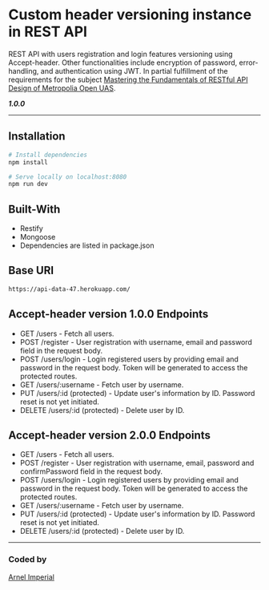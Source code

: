 # Custom header versioning instance in REST API

REST API with users registration and login features versioning using Accept-header. Other functionalities include encryption of password, error-handling, and authentication using JWT. In partial fulfillment of the requirements for the subject [Mastering the Fundamentals of RESTful API Design of Metropolia Open UAS](http://opendata.metropolia.fi/koulutushaku/search.php#result-87398).

***1.0.0***

---


## Installation

```bash 
# Install dependencies
npm install

# Serve locally on localhost:8080
npm run dev
```

## Built-With

- Restify
- Mongoose
- Dependencies are listed in package.json


## Base URI

```bash
https://api-data-47.herokuapp.com/

```

## Accept-header version 1.0.0 Endpoints
- GET /users - Fetch all users.
- POST /register - User registration with username, email and password field in the request body.
- POST /users/login - Login registered users by providing email and password in the request body. Token will be generated to access the protected routes.
- GET /users/:username - Fetch user by username.
- PUT /users/:id (protected) - Update user's information by ID. Password reset is not yet initiated.
- DELETE /users/:id (protected) - Delete user by ID.

## Accept-header version 2.0.0 Endpoints
- GET /users - Fetch all users.
- POST /register - User registration with username, email, password and confirmPassword field in the request body.
- POST /users/login - Login registered users by providing email and password in the request body. Token will be generated to access the protected routes.
- GET /users/:username - Fetch user by username.
- PUT /users/:id (protected) - Update user's information by ID. Password reset is not yet initiated.
- DELETE /users/:id (protected) - Delete user by ID.

---

### Coded by

[Arnel Imperial](https://arnelimperial.bitbucket.io/)




